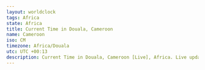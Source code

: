 ```yaml
---
layout: worldclock
tags: Africa
state: Africa
title: Current Time in Douala, Cameroon
name: Cameroon
iso: CM
timezone: Africa/Douala
utc: UTC +00:13
description: Current Time in Douala, Cameroon [Live], Africa. Live update now time in Douala, timezone Africa/Douala, UTC +00:13, Country ISO code & Current Local Time.
---
```


